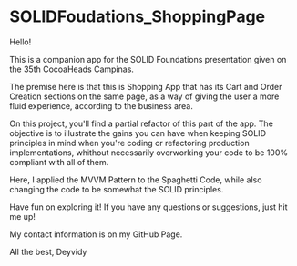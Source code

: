 # SOLIDFoudations_ShoppingPage

Hello!

This is a companion app for the SOLID Foundations presentation given on the 35th CocoaHeads Campinas.

The premise here is that this is Shopping App that has its Cart and Order Creation sections on the same page, as a way of giving the user a more fluid experience, according to the business area.

On this project, you'll find a partial refactor of this part of the app. The objective is to illustrate the gains you can have when keeping SOLID principles in mind when you're coding or refactoring production implementations, whithout necessarily overworking your code to be 100% compliant with all of them.

Here, I applied the MVVM Pattern to the Spaghetti Code, while also changing the code to be somewhat the SOLID principles.

Have fun on exploring it!
If you have any questions or suggestions, just hit me up!

My contact information is on my GitHub Page.

All the best,
Deyvidy
